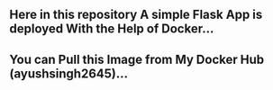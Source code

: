 Here in this repository A simple Flask App is deployed With the Help of Docker... 
-----------------------------------------------------------------------------------------------------------
You can Pull this Image from My Docker Hub (ayushsingh2645)...
-------------------------------------------------------
